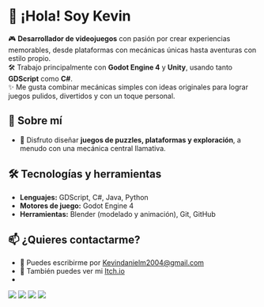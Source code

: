 # 👋 ¡Hola! Soy Kevin

🎮 **Desarrollador de videojuegos** con pasión por crear experiencias memorables, desde plataformas con mecánicas únicas hasta aventuras con estilo propio.  
🛠️ Trabajo principalmente con **Godot Engine 4** y **Unity**, usando tanto **GDScript** como **C#**.  
✨ Me gusta combinar mecánicas simples con ideas originales para lograr juegos pulidos, divertidos y con un toque personal.

## 🧠 Sobre mí

- 🧩 Disfruto diseñar **juegos de puzzles, plataformas y exploración**, a menudo con una mecánica central llamativa.

## 🛠️ Tecnologías y herramientas

- **Lenguajes:** GDScript, C#, Java, Python
- **Motores de juego:** Godot Engine 4
- **Herramientas:** Blender (modelado y animación), Git, GitHub

## 📫 ¿Quieres contactarme?

- 💌 Puedes escribirme por [Kevindanielm2004@gmail.com](mailto:Kevindanielm2004@gmail.com)
- 💼 También puedes ver mi [Itch.io](https://just-kvin.itch.io)
- 
![](http://github-profile-summary-cards.vercel.app/api/cards/profile-details?username=Kairbros&theme=2077)
![](http://github-profile-summary-cards.vercel.app/api/cards/most-commit-language?username=Kairbros&theme=2077)
![](http://github-profile-summary-cards.vercel.app/api/cards/repos-per-language?username=Kairbros&theme=2077)
![](http://github-profile-summary-cards.vercel.app/api/cards/stats?username=Kairbros&theme=2077)
